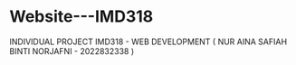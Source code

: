 # Website---IMD318
INDIVIDUAL PROJECT IMD318 - WEB DEVELOPMENT ( NUR AINA SAFIAH BINTI NORJAFNI - 2022832338 )
